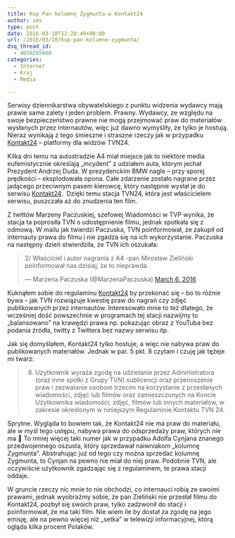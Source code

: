 ```yaml
---
title: Kup Pan kolumnę Zygmunta w Kontakt24
author: sms
type: post
date: 2016-03-10T12:28:49+00:00
url: /2016/03/10/kup-pan-kolumne-zygmunta/
dsq_thread_id:
  - 4650285660
categories:
  - Internet
  - Kraj
  - Media

---
```

Serwisy dziennikarstwa obywatelskiego z punktu widzenia wydawcy mają prawie same zalety i jeden problem. Prawny. Wydawcy, ze względu na swoje bezpieczeństwo prawne nie mogą przejmować praw do materiałów wysłanych przez internautów, więc już dawno wymyśliły, że tylko je hostują. Nieraz wynikają z tego śmieszne i straszne rzeczy jak w przypadku [Kontakt24][1] &#8211; platformy dla widzów TVN24.

<!--more-->

Kilka dni temu na autostradzie A4 miał miejsce jak to niektóre media eufemistycznie określają &#8222;incydent&#8221; z udziałem auta, którym jechał Prezydent Andrzej Duda. W prezydenckim BMW nagle &#8211; przy sporej prędkości &#8211; eksplodowała opona. Całe zdarzenie zostało nagrane przez jadącego przeciwnym pasem kierowcę, który następnie wysłał je do serwisu <a href="http://kontakt24.tvn24.pl/" target="_blank">Kontakt24</a>.  Dzięki temu stacja TVN24, która jest właścicielem serwisu, puszczała aż do znudzenia ten film.

Z twittów Marzeny Paczuskiej, szefowej Wiadomości w TVP wynika, że stacja ta poprosiła TVN o udostępnienie filmu, jednak spotkała się z odmową. W mailu jak twierdzi Paczuska, TVN poinformował, że zakupił od internauty prawa do filmu i nie zgadza się na ich wykorzystanie. Paczuska na następny dzień stwierdziła, że TVN ich oszukała:

<blockquote class="twitter-tweet" data-width="550">
  <p lang="pl" dir="ltr">
    2/ Właściciel i autor nagrania z A4 -pan Mirosław Zieliński poinformował nas dzisiaj, że to nieprawda.
  </p>
  
  <p>
    &mdash; Marzena Paczuska (@MarzenaPaczuska) <a href="https://twitter.com/MarzenaPaczuska/status/706540471955406848">March 6, 2016</a>
  </p>
</blockquote>



Kuknąłem sobie do regulaminu <a href="http://kontakt24.tvn24.pl/regulamin.htm" target="_blank">Kontakt24</a> by przekonać się &#8211; bo to różnie bywa &#8211; jak TVN rozwiązuje kwestię praw do nagrań czy zdjęć publikowanych przez internautów. Interesowało mnie to też dlatego, że wcześniej dość powszechnie w programach tej stacji nazwijmy to &#8222;balansowano&#8221; na krawędzi prawa np. pokazując obraz z YouTuba bez podania źródła, twitty z Twittera bez nazwy serwisu itp.

Jak się domyślałem, Kontakt24 tylko hostuje, a więc nie nabywa praw do publikowanych materiałów. Jednak w par. 5 pkt. 8 czytam i czuję jak tężeje mi twarz:

> 8. Użytkownik wyraża zgodę na udzielanie przez Administratora (oraz inne spółki z Grupy TVN) sublicencji oraz przenoszenie praw i zezwalanie osobom trzecim na korzystanie z przesłanych wiadomości, zdjęć lub filmów oraz zamieszczonych na Koncie Użytkownika wiadomości, zdjęć, filmów lub innych materiałów, w zakresie określonym w niniejszym Regulaminie Kontaktu TVN 24.

Sprytne. Wygląda to bowiem tak, że Kontakt24 nie ma praw do materiału, ale w myśl tego ustępu, nabywa prawa do odsprzedaży praw, których nie ma 🙂 To mniej więcej taki numer jak w przypadku Adolfa Cynjana znanego przedwojennego oszusta, który sprzedawał naiwniakom &#8222;kolumnę Zygmunta&#8221;. Abstrahując już od tego czy można sprzedać kolumnę Zygmunta, to Cynjan na pewno nie miał do niej praw. Podobnie TVN, ale oczywiście użytkownik zgadzając się z regulaminem, te prawa stacji oddaje.

W gruncie rzeczy nic mnie to nie obchodzi, co internauci robią ze swoimi prawami, jednak wyobraźmy sobie, że pan Zieliński nie przesłał filmu do Kontakt24, pozbył się swoich praw, tylko zadzwonił do stacji i poinformował, że ma taki film. Nie wiem ile by dostał za zgodę na jego emisję, ale na pewno więcej niż &#8222;setka&#8221; w telewizji informacyjnej, którą ogląda kilka procent Polaków.

&nbsp;

&nbsp;

 [1]: http://kontakt24.tvn24.pl/